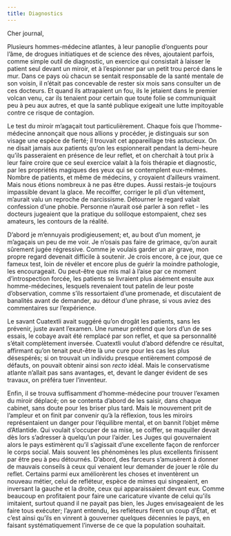 ```yaml
---
title: Diagnostics
---
```


Cher journal,

Plusieurs hommes-médecine atlantes, à leur panoplie d’onguents pour l’âme, de
drogues initiatiques et de science des rêves, ajoutaient parfois, comme simple
outil de diagnostic, un exercice qui consistait à laisser le patient seul
devant un miroir, et à l’espionner par un petit trou percé dans le mur. Dans ce
pays où chacun se sentait responsable de la santé mentale de son voisin, il
n’était pas concevable de rester six mois sans consulter un de ces docteurs. Et
quand ils attrapaient un fou, ils le jetaient dans le premier volcan venu, car
ils tenaient pour certain que toute folie se communiquait peu à peu aux autres,
et que la santé publique exigeait une lutte impitoyable contre ce risque de
contagion.

Le test du miroir m’agaçait tout particulièrement. Chaque fois que
l’homme-médecine annonçait que nous allions y procéder, je distinguais sur son
visage une espèce de fierté; il trouvait cet appareillage très astucieux. On ne
disait jamais aux patients qu’on les espionnerait pendant la demi-heure qu’ils
passeraient en présence de leur reflet, et on cherchait à tout prix à leur
faire croire que ce seul exercice valait à la fois thérapie et diagnostic, par
les propriétés magiques des yeux qui se contemplent eux-mêmes. Nombre de
patients, et même de médecins, y croyaient d’ailleurs vraiment. Mais nous
étions nombreux à ne pas être dupes. Aussi restais-je toujours impassible
devant la glace. Me recoiffer, corriger le pli d’un vêtement, m’aurait valu un
reproche de narcissisme. Détourner le regard valait confession d’une phobie.
Personne n’aurait osé parler à son reflet - les docteurs jugeaient que la
pratique du soliloque estompaient, chez ses amateurs, les contours de la
réalité.

D’abord je m’ennuyais prodigieusement; et, au bout d’un moment, je m’agaçais un
peu de me voir. Je n’osais pas faire de grimace, qu’on aurait sûrement jugée
régressive. Comme je voulais garder un air grave, mon propre regard devenait
difficile à soutenir. Je crois encore, à ce jour, que ce fameux test, loin de
révéler et encore plus de guérir la moindre pathologie, les encourageait. Ou
peut-être que mis mal à l’aise par ce moment d’introspection forcée, les
patients se livraient plus aisément ensuite aux homme-médecines, lesquels
revenaient tout patelin de leur poste d’observation, comme s’ils ressortaient
d’une promenade, et discutaient de banalités avant de demander, au détour d’une
phrase, si vous aviez des commentaires sur l’expérience.

Le savant Cuatextli avait suggéré qu’on drogât les patients, sans les prévenir,
juste avant l’examen. Une rumeur prétend que lors d’un de ses essais, le cobaye
avait été remplacé par son reflet, et que sa personnalité s’était complètement
inversée. Cuatextli voulut d’abord défendre ce résultat, affirmant qu’on tenait
peut-être là une cure pour les cas les plus désespérés; si on trouvait un
individu presque entièrement composé de défauts, on pouvait obtenir ainsi son
*recto* idéal. Mais le conservatisme atlante n’allait pas sans avantages, et,
devant le danger évident de ses travaux, on préféra tuer l’inventeur.

Enfin, il se trouva suffisamment d’homme-médecine pour trouver l’examen du
miroir déplacé; on se contenta d’abord de les saisir, dans chaque cabinet, sans
doute pour les briser plus tard. Mais le mouvement prit de l’ampleur et on
finit par convenir qu’à la réflexion, tous les miroirs représentaient un danger
pour l’équilibre mental, et on bannit l’objet même d’Atlantide. Qui voulait
s’occuper de sa mise, se coiffer, se maquiller devait dès lors s’adresser à
quelqu’un pour l’aider. Les Juges qui gouvernaient alors le pays estimèrent
qu’il s’agissait d’une excellente façon de renforcer le corps social. Mais
souvent les phénomènes les plus excellents finissent par être peu à peu
détournés.  D’abord, des farceurs s’amusèrent à donner de mauvais conseils à
ceux qui venaient leur demander de jouer le rôle du reflet. Certains parmi eux
améliorèrent les choses et inventèrent un nouveau métier, celui de refléteur,
espèce de mimes qui singeaient, en inversant la gauche et la droite, ceux qui
apparaissaient devant eux. Comme beaucoup en profitaient pour faire une
caricature vivante de celui qu'ils imitaient, surtout quand il ne payait pas
bien, les Juges envisageaient de les faire tous exécuter; l’ayant entendu, les
refléteurs firent un coup d’État, et c’est ainsi qu’ils en vinrent à gouverner
quelques décennies le pays, en faisant systématiquement l’inverse de ce que la
population souhaitait.

